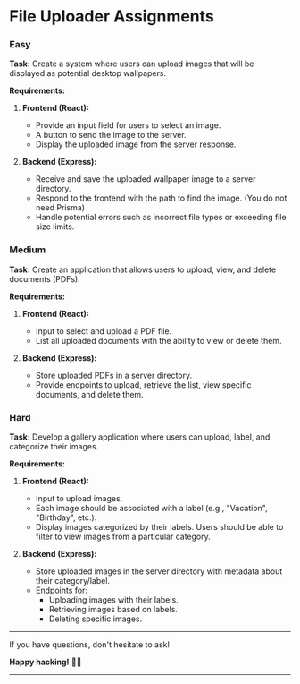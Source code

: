 # File Uploader Assignments

### **Easy**

**Task:** Create a system where users can upload images that will be displayed as potential desktop wallpapers.

**Requirements:**
1. **Frontend (React):**
    - Provide an input field for users to select an image.
    - A button to send the image to the server.
    - Display the uploaded image from the server response.
   
2. **Backend (Express):**
    - Receive and save the uploaded wallpaper image to a server directory.
    - Respond to the frontend with the path to find the image. (You do not need Prisma)
    - Handle potential errors such as incorrect file types or exceeding file size limits.

### **Medium**

**Task:** Create an application that allows users to upload, view, and delete documents (PDFs).

**Requirements:**
1. **Frontend (React):**
    - Input to select and upload a PDF file.
    - List all uploaded documents with the ability to view or delete them.
   
2. **Backend (Express):**
    - Store uploaded PDFs in a server directory.
    - Provide endpoints to upload, retrieve the list, view specific documents, and delete them.

### **Hard**

**Task:** Develop a gallery application where users can upload, label, and categorize their images.

**Requirements:**
1. **Frontend (React):**
    - Input to upload images.
    - Each image should be associated with a label (e.g., "Vacation", "Birthday", etc.).
    - Display images categorized by their labels. Users should be able to filter to view images from a particular category.
   
2. **Backend (Express):**
    - Store uploaded images in the server directory with metadata about their category/label.
    - Endpoints for:
        - Uploading images with their labels.
        - Retrieving images based on labels.
        - Deleting specific images.

---

If you have questions, don't hesitate to ask!

**Happy hacking!** 🧑‍💻

---